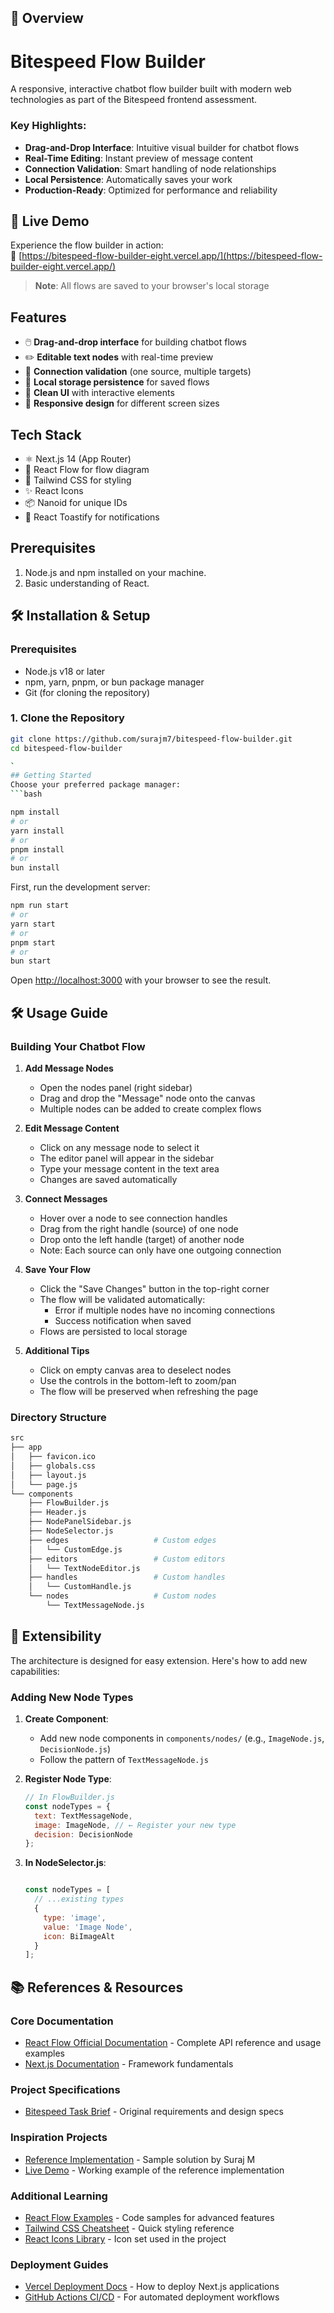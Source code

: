 ## 🌟 Overview

# Bitespeed Flow Builder


A responsive, interactive chatbot flow builder built with modern web technologies as part of the Bitespeed frontend assessment.

### Key Highlights:
- **Drag-and-Drop Interface**: Intuitive visual builder for chatbot flows
- **Real-Time Editing**: Instant preview of message content
- **Connection Validation**: Smart handling of node relationships
- **Local Persistence**: Automatically saves your work
- **Production-Ready**: Optimized for performance and reliability

## 🚀 Live Demo

Experience the flow builder in action:  
🔗 [https://bitespeed-flow-builder-eight.vercel.app/](https://bitespeed-flow-builder-eight.vercel.app/)

> **Note**: All flows are saved to your browser's local storage

## Features

- 🖱️ **Drag-and-drop interface** for building chatbot flows
- ✏️ **Editable text nodes** with real-time preview
- 🔗 **Connection validation** (one source, multiple targets)
- 💾 **Local storage persistence** for saved flows
- 🎨 **Clean UI** with interactive elements
- 📱 **Responsive design** for different screen sizes

## Tech Stack

- ⚛️ Next.js 14 (App Router)
- 🌊 React Flow for flow diagram
- 🎨 Tailwind CSS for styling
- ✨ React Icons
- 📦 Nanoid for unique IDs
- 💬 React Toastify for notifications

## Prerequisites

1. Node.js and npm installed on your machine.
2. Basic understanding of React.


## 🛠️ Installation & Setup

### Prerequisites
- Node.js v18 or later
- npm, yarn, pnpm, or bun package manager
- Git (for cloning the repository)

### 1. Clone the Repository
```bash
git clone https://github.com/surajm7/bitespeed-flow-builder.git
cd bitespeed-flow-builder

`
## Getting Started
Choose your preferred package manager:
```bash

npm install
# or 
yarn install
# or
pnpm install
# or
bun install
```


First, run the development server:

```bash
npm run start
# or
yarn start
# or
pnpm start
# or
bun start
```

Open [http://localhost:3000](http://localhost:3000) with your browser to see the result.

## 🛠️ Usage Guide

### Building Your Chatbot Flow

1. **Add Message Nodes**
   - Open the nodes panel (right sidebar)
   - Drag and drop the "Message" node onto the canvas
   - Multiple nodes can be added to create complex flows

2. **Edit Message Content**
   - Click on any message node to select it
   - The editor panel will appear in the sidebar
   - Type your message content in the text area
   - Changes are saved automatically

3. **Connect Messages**
   - Hover over a node to see connection handles
   - Drag from the right handle (source) of one node
   - Drop onto the left handle (target) of another node
   - Note: Each source can only have one outgoing connection

4. **Save Your Flow**
   - Click the "Save Changes" button in the top-right corner
   - The flow will be validated automatically:
     - Error if multiple nodes have no incoming connections
     - Success notification when saved
   - Flows are persisted to local storage

5. **Additional Tips**
   - Click on empty canvas area to deselect nodes
   - Use the controls in the bottom-left to zoom/pan
   - The flow will be preserved when refreshing the page

### Directory Structure

```bash
src
├── app
│   ├── favicon.ico
│   ├── globals.css
│   ├── layout.js
│   └── page.js
└── components
    ├── FlowBuilder.js
    ├── Header.js
    ├── NodePanelSidebar.js
    ├── NodeSelector.js
    ├── edges                   # Custom edges
    │   └── CustomEdge.js
    ├── editors                 # Custom editors
    │   └── TextNodeEditor.js
    ├── handles                 # Custom handles
    │   └── CustomHandle.js
    └── nodes                   # Custom nodes
        └── TextMessageNode.js
```
## 🧩 Extensibility

The architecture is designed for easy extension. Here's how to add new capabilities:

### Adding New Node Types
1. **Create Component**:
   - Add new node components in `components/nodes/` (e.g., `ImageNode.js`, `DecisionNode.js`)
   - Follow the pattern of `TextMessageNode.js`

2. **Register Node Type**:
   ```javascript
   // In FlowBuilder.js
   const nodeTypes = {
     text: TextMessageNode,
     image: ImageNode, // ← Register your new type
     decision: DecisionNode
   };

3. **In NodeSelector.js**:
   ```javascript

   const nodeTypes = [
     // ...existing types
     {
       type: 'image',
       value: 'Image Node',
       icon: BiImageAlt
     }
   ];

## 📚 References & Resources

### Core Documentation
- [React Flow Official Documentation](https://reactflow.dev/docs) - Complete API reference and usage examples
- [Next.js Documentation](https://nextjs.org/docs) - Framework fundamentals

### Project Specifications
- [Bitespeed Task Brief](https://bitespeed.notion.site/BiteSpeed-Frontend-Task-Chatbot-flow-builder-fb0feb3498294929a9b7171bcb4e8a8b) - Original requirements and design specs

### Inspiration Projects
- [Reference Implementation](https://github.com/surajm7/bitespeed-flow-builder) - Sample solution by Suraj M
- [Live Demo](https://bitespeed-flow-builder.vercel.app/) - Working example of the reference implementation

### Additional Learning
- [React Flow Examples](https://reactflow.dev/examples) - Code samples for advanced features
- [Tailwind CSS Cheatsheet](https://nerdcave.com/tailwind-cheat-sheet) - Quick styling reference
- [React Icons Library](https://react-icons.github.io/react-icons/) - Icon set used in the project

### Deployment Guides
- [Vercel Deployment Docs](https://vercel.com/docs) - How to deploy Next.js applications
- [GitHub Actions CI/CD](https://docs.github.com/en/actions) - For automated deployment workflows
